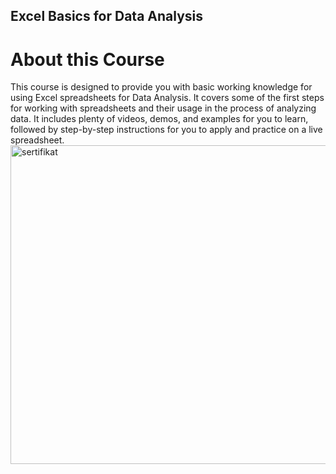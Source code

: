 ## Excel Basics for Data Analysis
# About this Course
This course is designed to provide you with basic working knowledge for using Excel spreadsheets for Data Analysis. It covers some of the first steps for working with spreadsheets and their usage in the process of analyzing data. It includes plenty of videos, demos, and examples for you to learn, followed by step-by-step instructions for you to apply and practice on a live spreadsheet.
<img width="510" alt="sertifikat" src="https://user-images.githubusercontent.com/82905492/146329703-7b68b96c-b316-4c70-ac8b-01fcc684f4e7.png">
